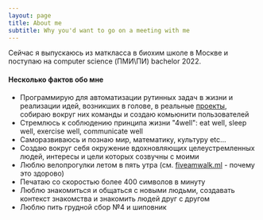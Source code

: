 ```yaml
---
layout: page
title: About me
subtitle: Why you'd want to go on a meeting with me
---
```


Сейчас я выпускаюсь из маткласса в биохим школе в Москве и поступаю на computer science (ПМИ\ПИ) bachelor 2022.

#### Несколько фактов обо мне
- Программирую для автоматизации рутинных задач в жизни и реализации идей, возникших в голове, в реальные [проекты](/projects), собираю вокруг них команды и создаю комьюнити пользователей
- Стремлюсь к соблюдению принципа жизни "4well": eat well, sleep well, exercise well, communicate well
- Саморазвиваюсь и познаю мир, математику, культуру etc...
- Создаю вокруг себя окружение вдохновляющих целеустремленных людей, интересы и цели которых созвучны с моими
- Люблю велопрогулки летом в пять утра (см. [fiveamwalk.ml](http://fiveamwalk.ml) - почему это здорово)
- Печатаю со скоростью более 400 символов в минуту
- Люблю знакомиться и общаться с новыми людьми, создавать контекст знакомства и знакомить людей друг с другом
- Люблю пить грудной сбор №4 и шиповник
